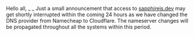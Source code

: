 Hello all,
_ _
Just a small announcement that access to [sapphirejs.dev](https://sapphirejs.dev) may get shortly interrupted within the coming 24 hours as we have changed the DNS provider from Namecheap to Cloudflare. The nameserver changes will be propagated throughout all the systems within this period.